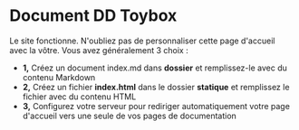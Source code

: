 # Document DD Toybox

Le site fonctionne. N'oubliez pas de personnaliser cette page d'accueil avec la vôtre. Vous avez généralement 3 choix :

- <b>1,</b> Créez un document index.md dans <b>dossier</b> et remplissez-le avec du contenu Markdown
- <b>2,</b> Créez un fichier <b>index.html</b> dans le dossier <b>statique</b> et remplissez le fichier avec du contenu HTML
- <b>3,</b> Configurez votre serveur pour rediriger automatiquement votre page d'accueil vers une seule de vos pages de documentation 